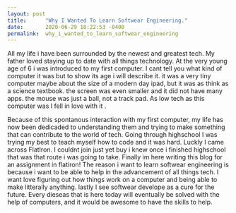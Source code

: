 ```yaml
---
layout: post
title:      "Why I Wanted To Learn Softwear Engineering."
date:       2020-06-29 18:22:53 -0400
permalink:  why_i_wanted_to_learn_softwear_engineering
---
```



All my life i have been surrounded by the newest and greatest tech. My father loved staying up to date with all things technology. At the very young age of 6 i was introduced to my first computer. I cant tell you what kind of computer it was but to show its age i will describe it. it was a very tiny computer maybe about the size of a modern day ipad, but it was as think as a science textbook. the screen was even smaller and it did not have many apps. the mouse was just a ball, not a track pad. As low tech as this computer was I fell in love with it . 

Because of this spontanous interaction with my first computer, my life has now been dedicaded to understanding them and trying to make something that can contribute to the world of tech. Going through highschool I was trying my best to teach myself how to code and it was hard. Luckly I came across FlatIron. I couldnt join just yet buy i knew once i finished highschool that was that route i was going to take. Finally im here writing this blog for an assignment in flatiron! The reason i want to learn softwear engineering is because i want to be able to help in the advancement of all things tech. I want love figuring out how things work on a computer and being able to make litterally anything. lastly I see softwear develope as a cure for the future. Every dieseas that is here today will eventually be solved with the help of computers, and it would be awesome to have the skills to help. 
